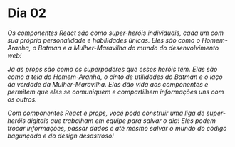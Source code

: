 # Dia 02

_Os componentes React são como super-heróis individuais, cada um com sua própria personalidade e habilidades únicas. Eles são como o Homem-Aranha, o Batman e a Mulher-Maravilha do mundo do desenvolvimento web!_

_Já as props são como os superpoderes que esses heróis têm. Elas são como a teia do Homem-Aranha, o cinto de utilidades do Batman e o laço da verdade da Mulher-Maravilha. Elas dão vida aos componentes e permitem que eles se comuniquem e compartilhem informações uns com os outros._

_Com componentes React e props, você pode construir uma liga de super-heróis digitais que trabalham em equipe para salvar o dia! Eles podem trocar informações, passar dados e até mesmo salvar o mundo do código bagunçado e do design desastroso!_